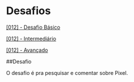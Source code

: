 
# Desafios

[[012] - Desafio Básico ]()

[[012] - Intermediário]()

[[012] - Avançado]()


##Desafio

<p> O desafio é pra pesquisar e comentar sobre Pixel. </p>
